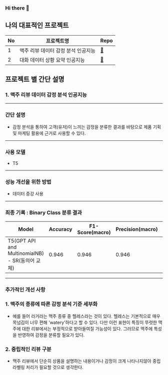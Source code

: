 ### Hi there 👋

<!--
**sgr1118/sgr1118** is a ✨ _special_ ✨ repository because its `README.md` (this file) appears on your GitHub profile.

Here are some ideas to get you started:

- 🔭 I’m currently working on ...
- 🌱 I’m currently learning ...
- 👯 I’m looking to collaborate on ...
- 🤔 I’m looking for help with ...
- 💬 Ask me about ...
- 📫 How to reach me: ...
- 😄 Pronouns: ...
- ⚡ Fun fact: ...
-->

## 나의 대표적인 프로젝트

|No|프로젝트명|Repo|
|-|-|-|
|1|맥주 리뷰 데이터 감정 분석 인공지능|[📂](https://github.com/sgr1118/Beer_Sentiment_analysis)|
|2|대화 데이터 상황 요약 인공지능|[📂](https://github.com/AIFFEL-NLP-PROJECT/Aiffelthon)|

## 프로젝트 별 간단 설명

### 1. 맥주 리뷰 데이터 감정 분석 인공지능
---
### 간단 설명
- 감정 분석을 통하여 고객(유저)이 느끼는 감정을 분류한 결과를 바탕으로 제품 기획 및 마케팅 활용에 근거로 사용할 수 있다.
---
### 사용 모델
- T5
---
### 성능 개선을 위한 방법
- 데이터 증강 사용
---
### 최종 기록 : Binary Class 분류 결과 
|Model|Accuracy|F1-Score(macro)|Precision(macro)|Recall(macro)|
|---|---|---|---|---|
|T5(GPT API and MultinomialNB) - SR(동의어 교체)|0.946|0.946|0.946|0.946|
---
### 추가적인 개선 사항
### 1. 맥주의 종류에 따른 감정 분석 기준 세부화
- 예를 들어 라거라는 맥주 종류 중 헬레스라는 것이 있다. 헬레스는 기본적으로 매우 목넘김이 너무 편해 'watery'하다고 할 수 있다. 
다만 이런 표현이 특징이 뚜렷한 맥주에 대한 리뷰에서는 부정적으로 받아들여질 가능성이 있다. 그러므로 맥주에 특성을 반영하여 감정을 분류할 필요가 있다.

### 2. 중립적인 리뷰 구분
- 맥주 리뷰에서 단순히 상품을 설명하는 내용이거나 감정이 크게 나타나지않아 중립 라벨링 처리가 필요할 것으로 생각한다.
